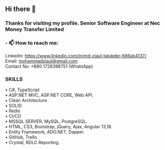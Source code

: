 ## Hi there 👋

### Thanks for visiting my profile. Senior Software Engineer at Nec Money Transfer Limited

### - 📫 How to reach me:

Linkedin: https://www.linkedin.com/in/md-ziaul-talukder-686ab4137/ </br>
Email: mohammadziaul@gmail.com </br>
Contact No: +880 1728388751 (WhatsApp)

### SKILLS

• C#, TypeScript </br>
• ASP.NET MVC, ASP.NET CORE, Web API. </br>
• Clean Architecture </br>
• SOLID </br>
• Redis </br>
• CI/CD </br>
• MSSQL SERVER, MySQL, PostgreSQL. </br>
• HTML, CS3, Bootstrap, jQuery, Ajax, Angular 13,18. </br>
• Entity Framework, ADO.NET, Dapper. </br>
• GitHub, Trello. </br>
• Crystal, RDLC Reporting. </br>

<!--
**ziaultalukder/ziaultalukder** is a ✨ _special_ ✨ repository because its `README.md` (this file) appears on your GitHub profile.

Here are some ideas to get you started:

- 🔭 I’m currently working on ...
- 🌱 I’m currently learning ...
- 👯 I’m looking to collaborate on ...
- 🤔 I’m looking for help with ...
- 💬 Ask me about ...
- 📫 How to reach me: ...
- 😄 Pronouns: ...
- ⚡ Fun fact: ...
-->
